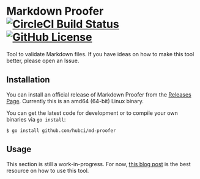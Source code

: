 # Markdown Proofer [![CircleCI Build Status](https://circleci.com/gh/hubci/md-proofer.svg?style=shield)](https://app.circleci.com/pipelines/github/hubci/md-proofer) [![GitHub License](https://img.shields.io/badge/license-MIT-blue.svg)](https://raw.githubusercontent.com/hubci/md-proofer/trunk/LICENSE)

Tool to validate Markdown files.
If you have ideas on how to make this tool better, please open an Issue.

## Installation

You can install an official release of Markdown Proofer from the [Releases Page][releases].
Currently this is an amd64 (64-bit) Linux binary.

You can get the latest code for development or to compile your own binaries via `go install`:

```
$ go install github.com/hubci/md-proofer
```

## Usage

This section is still a work-in-progress.
For now, [this blog post][usage] is the best resource on how to use this tool.



[releases]: https://github.com/hubci/md-proofer/releases
[usage]: https://circleci.com/blog/markdown-proofer/
